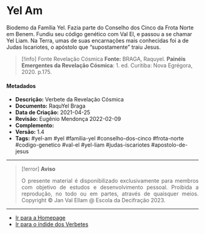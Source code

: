 # Yel Am

Biodemo da Família Yel. Fazia parte do Conselho dos Cinco da Frota Norte em Benem. Fundiu seu código genético com Val El, e passou a se chamar Yel Liam. Na Terra, umas de suas encarnações mais conhecidas foi a de Judas Iscariotes, o apóstolo que “supostamente” traiu Jesus.

> [!info] Fonte Revelação Cósmica
> **Fonte:** BRAGA, Raquyel. **Painéis Emergentes da Revelação Cósmica**: 1. ed. Curitiba: Nova Egrégora, 2020. p.175. 

#### Metadados

- **Descrição:** Verbete da Revelação Cósmica
- **Documento:** RaquYel Braga
- **Data de Criação:** 2021-04-25
- **Revisão:** Eugênio Mendonça 2022-02-09
- **Complemento:** 
- **Versão:** 1.4
- **Tags:** #yel-am #yel #familia-yel #conselho-dos-cinco #frota-norte #codigo-genetico #val-el #yel-liam #judas-iscariotes #apostolo-de-jesus

---
> [!error] **Aviso**
> <p align="justify">O presente material é disponibilizado exclusivamente para membros com objetivo de estudos e desenvolvimento pessoal. Proibida a reprodução, no todo ou em partes, através de quaisquer meios. Copyright © Jan Val Ellam @ Escola da Decifração 2023. </p>

---
- [Ir para a Homepage](Homepage.canvas)
- [Ir para o índide dos Verbetes](ÍNDIDE%20GERAL%20DOS%20VERBETES.canvas)
